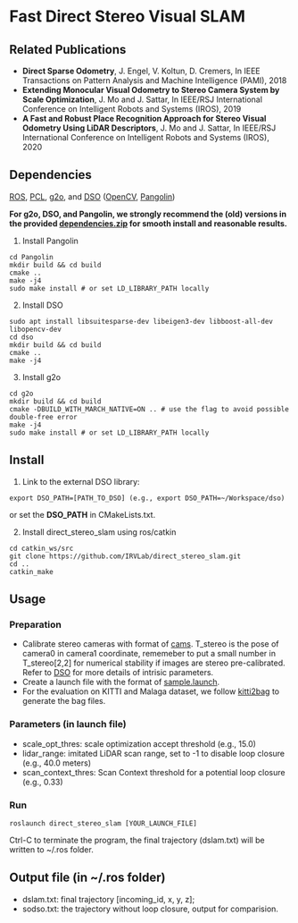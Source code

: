 # Fast Direct Stereo Visual SLAM
## Related Publications
- **Direct Sparse Odometry**, J. Engel, V. Koltun, D. Cremers, In IEEE Transactions on Pattern Analysis and Machine Intelligence (PAMI), 2018
- **Extending Monocular Visual Odometry to Stereo Camera System by Scale Optimization**, J. Mo and J. Sattar, In IEEE/RSJ International Conference on Intelligent Robots and Systems (IROS), 2019
- **A Fast and Robust Place Recognition Approach for Stereo Visual Odometry Using LiDAR Descriptors**, J. Mo and J. Sattar, In IEEE/RSJ International Conference on Intelligent Robots and Systems (IROS), 2020

## Dependencies
[ROS](https://www.ros.org/), [PCL](https://pointclouds.org/), [g2o](https://github.com/RainerKuemmerle/g2o), and [DSO](https://github.com/JakobEngel/dso) ([OpenCV](https://opencv.org/), [Pangolin](https://github.com/stevenlovegrove/Pangolin))

**For g2o, DSO, and Pangolin, we strongly recommend the (old) versions in the provided [dependencies.zip](https://github.com/IRVLab/direct_stereo_slam/blob/master/dependencies.zip) for smooth install and reasonable results.**
1. Install Pangolin
```
cd Pangolin
mkdir build && cd build
cmake ..
make -j4
sudo make install # or set LD_LIBRARY_PATH locally
```
2. Install DSO
```
sudo apt install libsuitesparse-dev libeigen3-dev libboost-all-dev libopencv-dev
cd dso
mkdir build && cd build
cmake ..
make -j4
```
3. Install g2o
```
cd g2o
mkdir build && cd build
cmake -DBUILD_WITH_MARCH_NATIVE=ON .. # use the flag to avoid possible double-free error
make -j4
sudo make install # or set LD_LIBRARY_PATH locally
```

## Install
1. Link to the external DSO library:
```
export DSO_PATH=[PATH_TO_DSO] (e.g., export DSO_PATH=~/Workspace/dso)
```
or set the **DSO_PATH** in CMakeLists.txt.

2. Install direct_stereo_slam using ros/catkin 
```
cd catkin_ws/src
git clone https://github.com/IRVLab/direct_stereo_slam.git
cd ..
catkin_make
```

## Usage
### Preparation
- Calibrate stereo cameras with format of [cams](https://github.com/IRVLab/direct_stereo_slam/blob/master/cams). T_stereo is the pose of camera0 in camera1 coordinate, rememeber to put a small number in T_stereo[2,2] for numerical stability if images are stereo pre-calibrated. Refer to [DSO](https://github.com/JakobEngel/dso) for more details of intrisic parameters.
- Create a launch file with the format of [sample.launch](https://github.com/IRVLab/direct_stereo_slam/blob/master/launch/sample.launch).
- For the evaluation on KITTI and Malaga dataset, we follow [kitti2bag](https://github.com/tomas789/kitti2bag) to generate the bag files.
### Parameters (in launch file)
- scale_opt_thres: scale optimization accept threshold (e.g., 15.0)
- lidar_range: imitated LiDAR scan range, set to -1 to disable loop closure (e.g., 40.0 meters)
- scan_context_thres: Scan Context threshold for a potential loop closure  (e.g., 0.33)
### Run

```
roslaunch direct_stereo_slam [YOUR_LAUNCH_FILE]
```

Ctrl-C to terminate the program, the final trajectory (dslam.txt) will be written to ~/.ros folder.

## Output file (in ~/.ros folder)
- dslam.txt: final trajectory [incoming_id, x, y, z];
- sodso.txt: the trajectory without loop closure, output for comparision.
